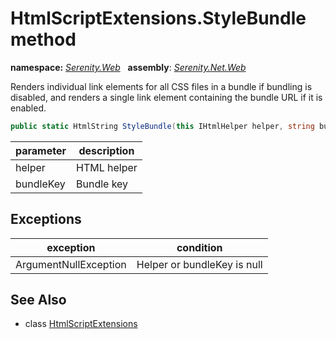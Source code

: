 # HtmlScriptExtensions.StyleBundle method
**namespace:** *[Serenity.Web](../../README.md#serenity.web-namespace)*   **assembly**: *[Serenity.Net.Web](../../README.md)*

Renders individual link elements for all CSS files in a bundle if bundling is disabled, and renders a single link element containing the bundle URL if it is enabled.

```csharp
public static HtmlString StyleBundle(this IHtmlHelper helper, string bundleKey)
```

| parameter | description |
| --- | --- |
| helper | HTML helper |
| bundleKey | Bundle key |

## Exceptions

| exception | condition |
| --- | --- |
| ArgumentNullException | Helper or bundleKey is null |

## See Also

* class [HtmlScriptExtensions](../HtmlScriptExtensions.md)